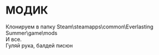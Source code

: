 # МОДИК

Клонируем в папку Steam\steamapps\common\Everlasting Summer\game\mods  
И все.  
Гуляй рука, балдей пиcюн